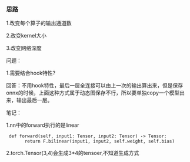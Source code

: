 ### 思路

1.改变每个算子的输出通道数

2.改变kernel大小

3.改变网络深度



问题：

1.需要结合hook特性?

回答：不用hook特性，最后一层全连接可以由上一次的输出算出来，但是保存onnx的时候，上面这种方式属于动态图保存不行，所以要单独copy一个模型出来，输出最后一层。



笔记：

1.nn中的forward执行的是linear

```
 def forward(self, input1: Tensor, input2: Tensor) -> Tensor:
       return F.bilinear(input1, input2, self.weight, self.bias)
```

2.torch.Tensor(3,4)会生成3*4的tensoer,不知道生成方式

